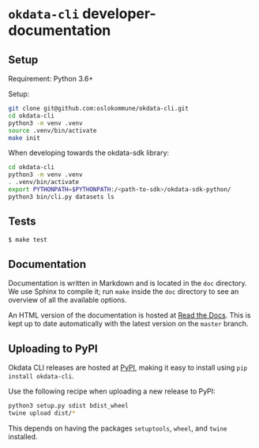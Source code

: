 # `okdata-cli` developer-documentation

## Setup

Requirement: Python 3.6+

Setup:
```bash
git clone git@github.com:oslokommune/okdata-cli.git
cd okdata-cli
python3 -m venv .venv
source .venv/bin/activate
make init
```

When developing towards the okdata-sdk library:
```bash
cd okdata-cli
python3 -m venv .venv
. .venv/bin/activate
export PYTHONPATH=$PYTHONPATH:/<path-to-sdk>/okdata-sdk-python/
python3 bin/cli.py datasets ls
```

## Tests
```bash
$ make test
```

## Documentation

Documentation is written in Markdown and is located in the `doc` directory. We
use Sphinx to compile it; run `make` inside the `doc` directory to see an
overview of all the available options.

An HTML version of the documentation is hosted at [Read the
Docs](https://okdata-cli.readthedocs.io/). This is kept up to date automatically
with the latest version on the `master` branch.

## Uploading to PyPI

Okdata CLI releases are hosted at [PyPI](https://pypi.org/project/okdata-cli/),
making it easy to install using `pip install okdata-cli`.

Use the following recipe when uploading a new release to PyPI:

```bash
python3 setup.py sdist bdist_wheel
twine upload dist/*
```

This depends on having the packages `setuptools`, `wheel`, and `twine`
installed.
